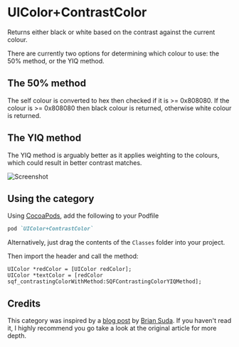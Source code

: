 UIColor+ContrastColor
=====================

Returns either black or white based on the contrast against the current colour.

There are currently two options for determining which colour to use: the 50% method, or the YIQ method.

## The 50% method
The self colour is converted to hex then checked if it is >= 0x808080. If the colour is >= 0x808080 then black colour is returned, otherwise white colour is returned.

## The YIQ method
The YIQ method is arguably better as it applies weighting to the colours, which could result in better contrast matches.

![Screenshot](https://raw.githubusercontent.com/squarefrog/UIColor-ContrastColor/master/screenshot.png)

## Using the category
Using [CocoaPods](http://cocoapods.org), add the following to your Podfile

```ruby
pod `UIColor+ContrastColor`
```

Alternatively, just drag the contents of the `Classes` folder into your project.

Then import the header and call the method:

```obj-c
UIColor *redColor = [UIColor redColor];
UIColor *textColor = [redColor sqf_contrastingColorWithMethod:SQFContrastingColorYIQMethod];
```

## Credits

This category was inspired by a [blog post](http://24ways.org/2010/calculating-color-contrast/) by [Brian Suda](http://24ways.org/authors/briansuda/). If you haven't read it, I highly recommend you go take a look at the original article for more depth.
